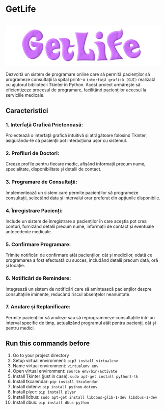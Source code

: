 # GetLife
‎ ‎ ‎ ‎ ‎ ‎ ‎ ‎ ‎ ‎ ‎ ‎ ‎ ‎ ‎ ‎ ‎ ‎ ‎ ‎ ‎ ‎ ‎ ‎ ‎ ‎ ‎ ‎ ![logo](https://github.com/WaffleDuffle/GetLife/blob/main/resources/logo.png)

Dezvoltă un sistem de programare online care să permită pacienților să programeze consultații la spital printr-o `interfață grafică (GUI)` realizată cu ajutorul bibliotecii Tkinter în Python. Acest proiect urmărește să eficientizeze procesul de programare, facilitând pacienților accesul la serviciile medicale.

## Caracteristici
### 1. Interfață Grafică Prietenoasă:
Proiectează o interfață grafică intuitivă și atrăgătoare folosind Tkinter, asigurându-te că pacienții pot interacționa ușor cu sistemul.

### 2. Profiluri de Doctori:
Creeze profile pentru fiecare medic, afișând informații precum nume, specialitate, disponibilitate și detalii de contact.

### 3. Programare de Consultații:
Implementează un sistem care permite pacienților să programeze consultații, selectând data și intervalul orar preferat din opțiunile disponibile.

### 4. Înregistrare Pacienți:
Include un sistem de înregistrare a pacienților în care aceștia pot crea conturi, furnizând detalii precum nume, informații de contact și eventuale antecedente medicale.

### 5. Confirmare Programare:
Trimite notificări de confirmare atât pacienților, cât și medicilor, odată ce programarea a fost efectuată cu succes, includând detalii precum dată, oră și locație.

### 6. Notificări de Remindere:
Integrează un sistem de notificări care să amintească pacienților despre consultațiile iminente, reducând riscul absențelor neanunțate.

### 7. Anulare și Replanificare:
Permite pacienților să anuleze sau să reprogrammeze consultațiile într-un interval specific de timp, actualizând programul atât pentru pacienți, cât și pentru medici.


## Run this commands before
1. Go to your project directory
2. Setup virtual environment: `pip3 install virtualenv`
3. Name virtual environment: `virtualenv env`
4. Open virtual environment: `source env/bin/activate`
5. Install Tkinter (just in case): `sudo apt-get install python3-tk`
6. Install tkcalendar: `pip install tkcalendar`
7. Install dotenv: `pip install python-dotenv`
8. Install plyer: `pip install plyer`
9. Install lidbus: `sudo apt-get install libdbus-glib-1-dev libdbus-1-dev`
10. Install dbus: `pip install dbus-python`

